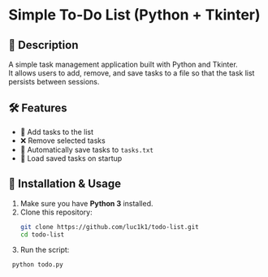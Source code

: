 # Simple To-Do List (Python + Tkinter)

## 📌 Description
A simple task management application built with Python and Tkinter.  
It allows users to add, remove, and save tasks to a file so that the task list persists between sessions.

## 🛠 Features
- 📌 Add tasks to the list
- ❌ Remove selected tasks
- 💾 Automatically save tasks to `tasks.txt`
- 📂 Load saved tasks on startup

## 🚀 Installation & Usage

1. Make sure you have **Python 3** installed.
2. Clone this repository:
   ```sh
   git clone https://github.com/luc1k1/todo-list.git
   cd todo-list
3. Run the script:
  ```sh
   python todo.py

